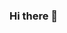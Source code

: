 ### Hi there 👋

<!--
**iMRIC/iMRIC** is a ✨ _special_ ✨ repository because its `README.md` (this file) appears on your GitHub profile.

![Build](https://github.com/lowlighter/metrics/workflows/Build/badge.svg) [![Metrics (examples)](https://github.com/lowlighter/lowlighter/actions/workflows/metrics.yml/badge.svg)](https://github.com/lowlighter/lowlighter/actions/workflows/metrics.yml)
